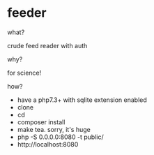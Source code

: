 # feeder

what?

crude feed reader with auth

why?

for science!

how?
* have a php7.3+ with sqlite extension enabled
* clone
* cd
* composer install
* make tea. sorry, it's huge
* php -S 0.0.0.0:8080 -t public/
* http://localhost:8080
